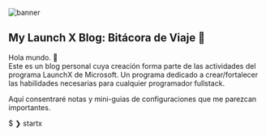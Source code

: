 ![banner](https://user-images.githubusercontent.com/17634377/155042185-d8a46812-04aa-4534-88e6-cdfb8b3f02f6.png)

## My Launch X Blog: Bitácora de Viaje 🚀

Hola mundo. 👋  <br/>
Este es un blog personal cuya creación forma parte de las actividades del programa LaunchX de Microsoft. Un programa dedicado a crear/fortalecer las habilidades necesarias para cualquier programador fullstack.

Aquí consentraré notas y mini-guias de configuraciones que me parezcan importantes.

$ ❯ startx
